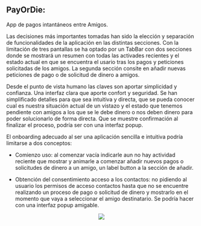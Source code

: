 ## PayOrDie:

App de pagos intantáneos entre Amigos.

Las decisiones más importantes tomadas han sido la elección y separación de funcionalidades de la aplicación en las distintas secciones. Con la limitación de tres pantallas se ha optado por un TabBar con dos secciones donde se mostrará un resumen con todas las activades recientes y el estado actual en que se encuentra el usario tras los pagos y peticiones solicitadas de los amigos. La segunda sección consite en añadir nuevas peticiones de pago o de solicitud de dinero a amigos.

Desde el punto de vista humano las claves son aportar simplicidad y confianza. Una interfaz clara que aporte confort y seguridad. Se han simplificado detalles para que sea intuitiva y directa, que se pueda conocer cual es nuestra situación actual de un vistazo y el estado que tenemos pendiente con amigos a los que se le debe dinero o nos deben dinero para poder solucionarlo de forma directa. Que se muestre confirmación al finalizar el proceso, podría ser con una interfaz popup.

El onboarding adecuado al ser una aplicación sencilla e intuitiva podría limitarse a dos conceptos:

- Comienzo uso: al comenzar vacía indicarle aun no hay actividad reciente que mostrar y animarle a comenzar añadir nuevos pagos o solicitudes de dinero a un amigo, un label button a la sección de añadir.

- Obtención del consentimiento acceso a los contactos: no pidiendo al usuario los permisos de acceso contactos hasta que no se encuentre realizando un proceso de pago o solicitud de dinero y mostrarlo en el momento que vaya a seleccionar el amigo destinatario. Se podría hacer con una interfaz popup amigable.

<p align="center"><img src ="PayOrDiePrototype.gif"/></p>
